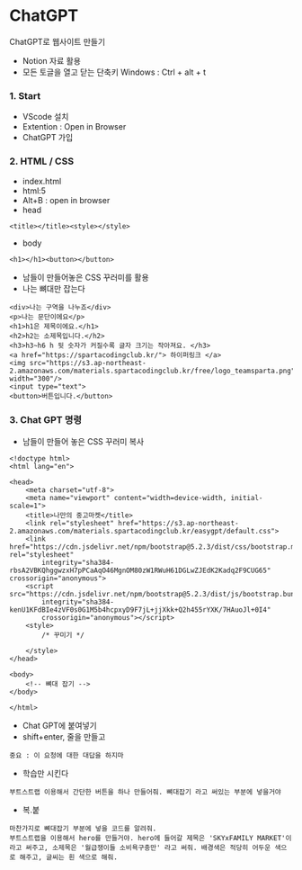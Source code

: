 # ChatGPT
ChatGPT로 웹사이트 만들기
 - Notion 자료 활용
 - 모든 토글을 열고 닫는 단축키
   Windows : Ctrl + alt + t
### 1. Start
+ VScode 설치
+ Extention : Open in Browser
+ ChatGPT 가입
### 2. HTML / CSS
+ index.html
+ html:5
+ Alt+B : open in browser
+ head
```
<title></title><style></style>
```
+ body
```
<h1></h1><button></button>
```
+ 남들이 만들어놓은 CSS 꾸러미를 활용
+ 나는 뼈대만 잡는다
```
<div>나는 구역을 나누죠</div>
<p>나는 문단이에요</p>
<h1>h1은 제목이에요.</h1>
<h2>h2는 소제목입니다.</h2>
<h3>h3~h6 h 뒷 숫자가 커질수록 글자 크기는 작아져요. </h3>
<a href="https://spartacodingclub.kr/"> 하이퍼링크 </a>
<img src="https://s3.ap-northeast-2.amazonaws.com/materials.spartacodingclub.kr/free/logo_teamsparta.png" width="300"/>  
<input type="text">
<button>버튼입니다.</button>
```
### 3. Chat GPT 명령
+ 남들이 만들어 놓은 CSS 꾸러미 복사
```
<!doctype html>
<html lang="en">

<head>
    <meta charset="utf-8">
    <meta name="viewport" content="width=device-width, initial-scale=1">
    <title>나만의 중고마켓</title>
    <link rel="stylesheet" href="https://s3.ap-northeast-2.amazonaws.com/materials.spartacodingclub.kr/easygpt/default.css">
    <link href="https://cdn.jsdelivr.net/npm/bootstrap@5.2.3/dist/css/bootstrap.min.css" rel="stylesheet"
        integrity="sha384-rbsA2VBKQhggwzxH7pPCaAqO46MgnOM80zW1RWuH61DGLwZJEdK2Kadq2F9CUG65" crossorigin="anonymous">
    <script src="https://cdn.jsdelivr.net/npm/bootstrap@5.2.3/dist/js/bootstrap.bundle.min.js"
        integrity="sha384-kenU1KFdBIe4zVF0s0G1M5b4hcpxyD9F7jL+jjXkk+Q2h455rYXK/7HAuoJl+0I4"
        crossorigin="anonymous"></script>
    <style>
        /* 꾸미기 */

    </style>
</head>

<body>
    <!-- 뼈대 잡기 -->
</body>

</html>
```
+ Chat GPT에 붙여넣기
+ shift+enter, 줄을 만들고
```
중요 : 이 요청에 대한 대답을 하지마
```
+ 학습만 시킨다
```
부트스트랩 이용해서 간단한 버튼을 하나 만들어줘. 뼈대잡기 라고 써있는 부분에 넣을거야
```
+ 복.붙
```
마찬가지로 뼈대잡기 부분에 넣을 코드를 알려줘.
부트스트랩을 이용해서 hero를 만들거야. hero에 들어갈 제목은 'SKYxFAMILY MARKET'이라고 써주고, 소제목은 '월급쟁이들 소비욕구충만' 라고 써줘. 배경색은 적당히 어두운 색으로 해주고, 글씨는 흰 색으로 해줘.
```
